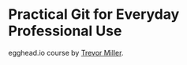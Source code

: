 # Practical Git for Everyday Professional Use

egghead.io course by [Trevor Miller](https://egghead.io/instructors/trevor-miller).

